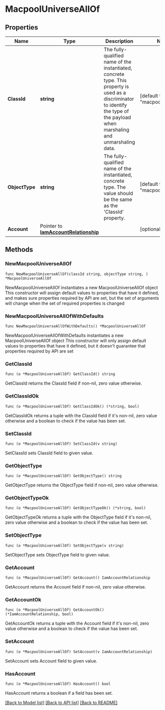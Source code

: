 # MacpoolUniverseAllOf

## Properties

Name | Type | Description | Notes
------------ | ------------- | ------------- | -------------
**ClassId** | **string** | The fully-qualified name of the instantiated, concrete type. This property is used as a discriminator to identify the type of the payload when marshaling and unmarshaling data. | [default to "macpool.Universe"]
**ObjectType** | **string** | The fully-qualified name of the instantiated, concrete type. The value should be the same as the &#39;ClassId&#39; property. | [default to "macpool.Universe"]
**Account** | Pointer to [**IamAccountRelationship**](iam.Account.Relationship.md) |  | [optional] 

## Methods

### NewMacpoolUniverseAllOf

`func NewMacpoolUniverseAllOf(classId string, objectType string, ) *MacpoolUniverseAllOf`

NewMacpoolUniverseAllOf instantiates a new MacpoolUniverseAllOf object
This constructor will assign default values to properties that have it defined,
and makes sure properties required by API are set, but the set of arguments
will change when the set of required properties is changed

### NewMacpoolUniverseAllOfWithDefaults

`func NewMacpoolUniverseAllOfWithDefaults() *MacpoolUniverseAllOf`

NewMacpoolUniverseAllOfWithDefaults instantiates a new MacpoolUniverseAllOf object
This constructor will only assign default values to properties that have it defined,
but it doesn't guarantee that properties required by API are set

### GetClassId

`func (o *MacpoolUniverseAllOf) GetClassId() string`

GetClassId returns the ClassId field if non-nil, zero value otherwise.

### GetClassIdOk

`func (o *MacpoolUniverseAllOf) GetClassIdOk() (*string, bool)`

GetClassIdOk returns a tuple with the ClassId field if it's non-nil, zero value otherwise
and a boolean to check if the value has been set.

### SetClassId

`func (o *MacpoolUniverseAllOf) SetClassId(v string)`

SetClassId sets ClassId field to given value.


### GetObjectType

`func (o *MacpoolUniverseAllOf) GetObjectType() string`

GetObjectType returns the ObjectType field if non-nil, zero value otherwise.

### GetObjectTypeOk

`func (o *MacpoolUniverseAllOf) GetObjectTypeOk() (*string, bool)`

GetObjectTypeOk returns a tuple with the ObjectType field if it's non-nil, zero value otherwise
and a boolean to check if the value has been set.

### SetObjectType

`func (o *MacpoolUniverseAllOf) SetObjectType(v string)`

SetObjectType sets ObjectType field to given value.


### GetAccount

`func (o *MacpoolUniverseAllOf) GetAccount() IamAccountRelationship`

GetAccount returns the Account field if non-nil, zero value otherwise.

### GetAccountOk

`func (o *MacpoolUniverseAllOf) GetAccountOk() (*IamAccountRelationship, bool)`

GetAccountOk returns a tuple with the Account field if it's non-nil, zero value otherwise
and a boolean to check if the value has been set.

### SetAccount

`func (o *MacpoolUniverseAllOf) SetAccount(v IamAccountRelationship)`

SetAccount sets Account field to given value.

### HasAccount

`func (o *MacpoolUniverseAllOf) HasAccount() bool`

HasAccount returns a boolean if a field has been set.


[[Back to Model list]](../README.md#documentation-for-models) [[Back to API list]](../README.md#documentation-for-api-endpoints) [[Back to README]](../README.md)


